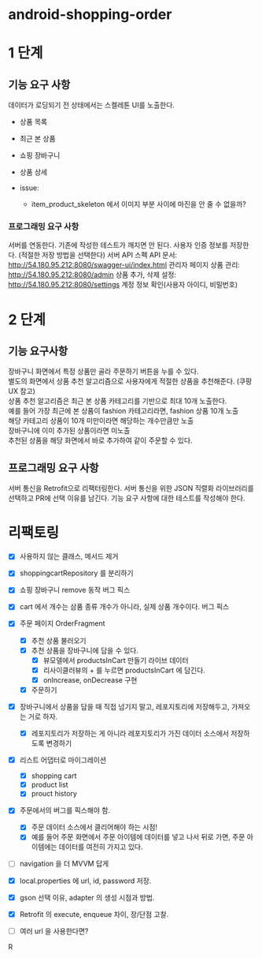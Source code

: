 # android-shopping-order

# 1 단계

## 기능 요구 사항

데이터가 로딩되기 전 상태에서는 스켈레톤 UI를 노출한다.

- 상품 목록
- 최근 본 상품
- 쇼핑 장바구니
- 상품 상세

- issue:
    - item_product_skeleton 에서 이미지 부분 사이에 마진을 안 줄 수 없을까?

### 프로그래밍 요구 사항

서버를 연동한다.
기존에 작성한 테스트가 깨지면 안 된다.
사용자 인증 정보를 저장한다. (적절한 저장 방법을 선택한다)
서버 API 스펙
API 문서: http://54.180.95.212:8080/swagger-ui/index.html
관리자 페이지
상품 관리: http://54.180.95.212:8080/admin
상품 추가, 삭제
설정: http://54.180.95.212:8080/settings
계정 정보 확인(사용자 아이디, 비밀번호)

# 2 단계

## 기능 요구사항

장바구니 화면에서 특정 상품만 골라 주문하기 버튼을 누를 수 있다.  
별도의 화면에서 상품 추천 알고리즘으로 사용자에게 적절한 상품을 추천해준다. (쿠팡 UX 참고)  
상품 추천 알고리즘은 최근 본 상품 카테고리를 기반으로 최대 10개 노출한다.  
예를 들어 가장 최근에 본 상품이 fashion 카테고리라면, fashion 상품 10개 노출  
해당 카테고리 상품이 10개 미만이라면 해당하는 개수만큼만 노출  
장바구니에 이미 추가된 상품이라면 미노출  
추천된 상품을 해당 화면에서 바로 추가하여 같이 주문할 수 있다.

## 프로그래밍 요구 사항

서버 통신을 Retrofit으로 리팩터링한다.
서버 통신을 위한 JSON 직렬화 라이브러리를 선택하고 PR에 선택 이유를 남긴다.
기능 요구 사항에 대한 테스트를 작성해야 한다.

# 리팩토링

- [x] 사용하지 않는 클래스, 메서드 제거
- [x] shoppingcartRepository 를 분리하기
- [x] 쇼핑 장바구니 remove 동작 버그 픽스
- [x] cart 에서 개수는 삼품 종류 개수가 아니라, 실제 상품 개수이다. 버그 픽스
- [x] 주문 페이지 OrderFragment
    - [x] 추천 상품 불러오기
    - [x] 추천 상품을 장바구니에 담을 수 있다.
        - [x] 뷰모델에서 productsInCart 만들기 라이브 데이터
        - [x] 리사이클러뷰의 + 를 누르면 productsInCart 에 담긴다.
        - [x] onIncrease, onDecrease 구현
    - [x] 주문하기

- [x] 장바구니에서 상품을 담을 때 직접 넘기지 말고, 레포지토리에 저장해두고, 가져오는 거로 하자.
    - [x] 레포지토리가 저장하는 게 아니라 레포지토리가 가진 데이터 소스에서 저장하도록 변경하기

- [x] 리스트 어댑터로 마이그레이션
    - [x] shopping cart
    - [x] product list
    - [x] prouct history

- [x] 주문에서의 버그를 픽스해야 함.
    - [x] 주문 데이터 소스에서 클리어해야 하는 시점!
    - [x] 예를 들어 주문 화면에서 주문 아이템에 데이터를 넣고 나서 뒤로 가면, 주문 아이템에는 데이터를 여전히 가지고 있다.

- [ ] navigation 을 더 MVVM 답게

- [x] local.properties 에 url, id, password 저장.
- [x] gson 선택 이유, adapter 의 생성 시점과 방법.
- [x] Retrofit 의 execute, enqueue 차이, 장/단점 고찰.
- [ ] 여러 url 을 사용한다면?

R